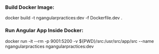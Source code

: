 ### Build Docker Image:

docker build -t ngangularpractices:dev -f Dockerfile.dev .

### Run Angular App Inside Docker:

docker run -it --rm -p 9001:5200 -v ${PWD}/src:/usr/src/app/src --name ngangularpractices ngangularpractices:dev
